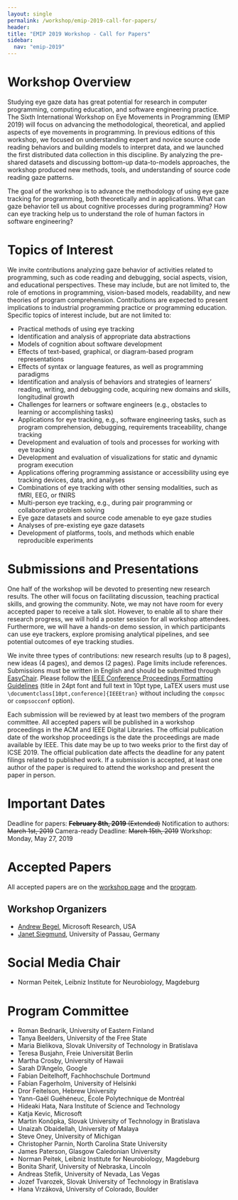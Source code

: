 ```yaml
---
layout: single
permalink: /workshop/emip-2019-call-for-papers/
header:
title: "EMIP 2019 Workshop - Call for Papers"
sidebar:
  nav: "emip-2019"
---
```

# Workshop Overview
Studying eye gaze data has great potential for research in computer programming, computing education, and software engineering practice. The Sixth International Workshop on Eye Movements in Programming (EMIP 2019) will focus on advancing the methodological, theoretical, and applied aspects of eye movements in programming. In previous editions of this workshop, we focused on understanding expert and novice source code reading behaviors and building models to interpret data, and we launched the first distributed data collection in this discipline. By analyzing the pre-shared datasets and discussing bottom-up data-to-models approaches, the workshop produced new methods, tools, and understanding of source code reading gaze patterns.

The goal of the workshop is to advance the methodology of using eye gaze tracking for programming, both theoretically and in applications. What can gaze behavior tell us about cognitive processes during programming? How can eye tracking help us to understand the role of human factors in software engineering?

# Topics of Interest
We invite contributions analyzing gaze behavior of activities related to programming, such as code reading and debugging, social aspects, vision, and educational perspectives. These may include, but are not limited to, the role of emotions in programming, vision-based models, readability, and new theories of program comprehension. Contributions are expected to present implications to industrial programming practice or programming education. Specific topics of interest include, but are not limited to:

- Practical methods of using eye tracking
- Identification and analysis of appropriate data abstractions
- Models of cognition about software development
- Effects of text-based, graphical, or diagram-based program representations
- Effects of syntax or language features, as well as programming paradigms
- Identification and analysis of behaviors and strategies of learners’ reading, writing, and debugging code, acquiring new domains and skills, longitudinal growth
- Challenges for learners or software engineers (e.g., obstacles to learning or accomplishing tasks)
- Applications for eye tracking, e.g., software engineering tasks, such as program comprehension, debugging, requirements traceability, change tracking
- Development and evaluation of tools and processes for working with eye tracking
- Development and evaluation of visualizations for static and dynamic program execution
- Applications offering programming assistance or accessibility using eye tracking devices, data, and analyses
- Combinations of eye tracking with other sensing modalities, such as fMRI, EEG, or fNIRS
- Multi-person eye tracking, e.g., during pair programming or collaborative problem solving
- Eye gaze datasets and source code amenable to eye gaze studies
- Analyses of pre-existing eye gaze datasets
- Development of platforms, tools, and methods which enable reproducible experiments

# Submissions and Presentations
One half of the workshop will be devoted to presenting new research results. The other will focus on facilitating discussion, teaching practical skills, and growing the community. Note, we may not have room for every accepted paper to receive a talk slot. However, to enable all to share their research progress, we will hold a poster session for all workshop attendees. Furthermore, we will have a hands-on demo session, in which participants can use eye trackers, explore promising analytical pipelines, and see potential outcomes of eye tracking studies.

We invite three types of contributions: new research results (up to 8 pages), new ideas (4 pages), and demos (2 pages). Page limits include references. Submissions must be written in English and should be submitted through [EasyChair](https://easychair.org/conferences/?conf=emip2019). Please follow the [IEEE Conference Proceedings Formatting Guidelines](http://www.ieee.org/conferences_events/conferences/publishing/templates.html) (title in 24pt font and full text in 10pt type, LaTEX users must use ```\documentclass[10pt,conference]{IEEEtran}``` without including the ```compsoc``` or ```compsocconf``` option).

Each submission will be reviewed by at least two members of the program committee. All accepted papers will be published in a workshop proceedings in the ACM and IEEE Digital Libraries. The official publication date of the workshop proceedings is the date the proceedings are made available by IEEE. This date may be up to two weeks prior to the first day of ICSE 2019. The official publication date affects the deadline for any patent filings related to published work. If a submission is accepted, at least one author of the paper is required to attend the workshop and present the paper in person.

# Important Dates
Deadline for papers: ~~**February 8th, 2019** (Extended)~~
Notification to authors: ~~March 1st, 2019~~
Camera-ready Deadline: ~~March 15th, 2019~~
Workshop: Monday, May 27, 2019

# Accepted Papers
All accepted papers are on the [workshop page](/workshop/emip-2019) and the [program](/workshop/emip-2019-program).


## Workshop Organizers
- [Andrew Begel](http://research.microsoft.com/~abegel), Microsoft Research, USA
- [Janet Siegmund](https://www.infosun.fim.uni-passau.de/se/people-jsiegmund.php), University of Passau, Germany
# Social Media Chair
- Norman Peitek, Leibniz Institute for Neurobiology, Magdeburg
# Program Committee
- Roman Bednarik, University of Eastern Finland
- Tanya Beelders, University of the Free State
- Maria Bielikova, Slovak University of Technology in Bratislava
- Teresa Busjahn, Freie Universität Berlin
- Martha Crosby, University of Hawaii
- Sarah D’Angelo, Google
- Fabian Deitelhoff, Fachhochschule Dortmund
- Fabian Fagerholm, University of Helsinki
- Dror Feitelson, Hebrew University
- Yann-Gaël Guéhéneuc, École Polytechnique de Montréal
- Hideaki Hata, Nara Institute of Science and Technology
- Katja Kevic, Microsoft
- Martin Konôpka, Slovak University of Technology in Bratislava
- Unaizah Obaidellah, University of Malaya
- Steve Oney, University of Michigan
- Christopher Parnin, North Carolina State University
- James Paterson, Glasgow Caledonian University
- Norman Peitek, Leibniz Institute for Neurobiology, Magdeburg
- Bonita Sharif, University of Nebraska, Lincoln
- Andreas Stefik, University of Nevada, Las Vegas
- Jozef Tvarozek, Slovak University of Technology in Bratislava
- Hana Vrzáková, University of Colorado, Boulder